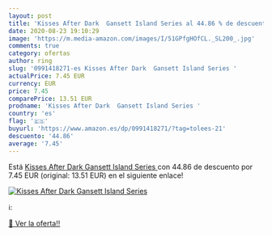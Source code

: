 ```yaml
---
layout: post
title: 'Kisses After Dark  Gansett Island Series al 44.86 % de descuento'
date: 2020-08-23 19:10:29
image: 'https://m.media-amazon.com/images/I/51GPfgHOfCL._SL200_.jpg'
comments: true
category: ofertas
author: ring
slug: '0991418271-es Kisses After Dark  Gansett Island Series '
actualPrice: 7.45 EUR
currency: EUR
price: 7.45
comparePrice: 13.51 EUR
prodname: 'Kisses After Dark  Gansett Island Series '
country: 'es'
flag: '🇪🇸'
buyurl: 'https://www.amazon.es/dp/0991418271/?tag=tolees-21'
descuento: '44.86'
average: '7.45'
---
```


Está [Kisses After Dark  Gansett Island Series ](https://www.amazon.es/dp/0991418271/?tag=tolees-21) con 44.86 de descuento por 7.45 EUR (original: 13.51 EUR) en el siguiente enlace!

[![Kisses After Dark  Gansett Island Series](https://m.media-amazon.com/images/I/51GPfgHOfCL._SL200_.jpg)](https://www.amazon.es/dp/0991418271/?tag=tolees-21)

ℹ️:


[🛒 Ver la oferta!!](https://www.amazon.es/dp/0991418271/?tag=tolees-21)
